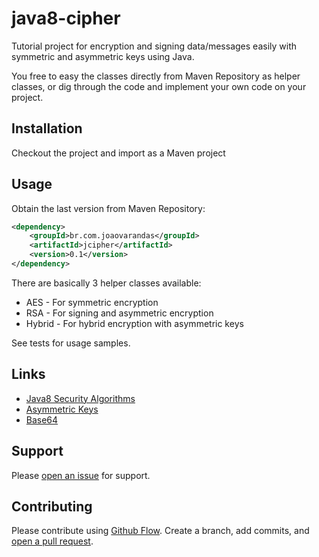 # java8-cipher
Tutorial project for encryption and signing data/messages easily with symmetric and asymmetric keys using Java.

You free to easy the classes directly from Maven Repository as helper classes, or dig through the code and implement your own code on your project.

## Installation
Checkout the project and import as a Maven project

## Usage
Obtain the last version from Maven Repository:

```xml
<dependency>
    <groupId>br.com.joaovarandas</groupId>
    <artifactId>jcipher</artifactId>
    <version>0.1</version>
</dependency>
```

There are basically 3 helper classes available:
* AES - For symmetric encryption
* RSA - For signing and asymmetric encryption
* Hybrid - For hybrid encryption with asymmetric keys

See tests for usage samples.

## Links

* [Java8 Security Algorithms](http://docs.oracle.com/javase/8/docs/technotes/guides/security/StandardNames.html)
* [Asymmetric Keys](https://docs.oracle.com/javase/tutorial/security/apisign/step2.html)
* [Base64](https://github.com/brsanthu/migbase64)

## Support

Please [open an issue](https://github.com/joaovarandas/java8-cipher/issues/new) for support.


## Contributing

Please contribute using [Github Flow](https://guides.github.com/introduction/flow/). Create a branch, add commits, and [open a pull request](https://github.com/joaovarandas/java8-cipher/compare/).

